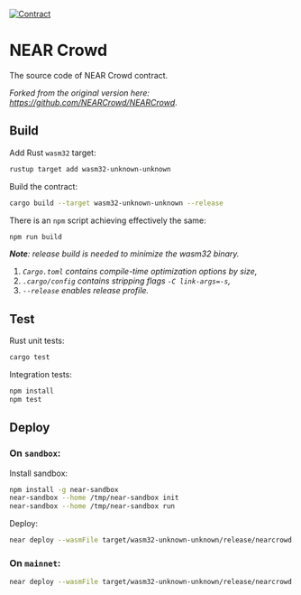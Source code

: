 [![Contract](https://github.com/binary-star-near/nearcrowd-contract/actions/workflows/main.yml/badge.svg?event=push)](https://github.com/binary-star-near/nearcrowd-contract)

# NEAR Crowd

The source code of NEAR Crowd contract.

_Forked from the original version here: https://github.com/NEARCrowd/NEARCrowd_.

## Build

Add Rust `wasm32` target:
```bash
rustup target add wasm32-unknown-unknown
```
Build the contract:

```bash
cargo build --target wasm32-unknown-unknown --release
```

There is an `npm` script achieving effectively the same:

```bash
npm run build
```

_**Note**: release build is needed to minimize the wasm32 binary._
1. _`Cargo.toml` contains compile-time optimization options by size,_
2. _`.cargo/config` contains stripping flags `-C link-args=-s`,_
3. _`--release` enables release profile._

## Test

Rust unit tests:

```bash
cargo test
```

Integration tests:

```bash
npm install
npm test
```

## Deploy

### On `sandbox`:

Install sandbox:

```bash
npm install -g near-sandbox
near-sandbox --home /tmp/near-sandbox init
near-sandbox --home /tmp/near-sandbox run
```

Deploy:

```bash
near deploy --wasmFile target/wasm32-unknown-unknown/release/nearcrowd.wasm --initFunction new --initArgs '{}' --accountId test.near --networkId sandbox --nodeUrl http://0.0.0.0:3030
```

### On `mainnet`:

```bash
near deploy --wasmFile target/wasm32-unknown-unknown/release/nearcrowd.wasm --initFunction new --initArgs '{}' --accountId=app.nearcrowd.near --networkId=mainnet --nodeUrl=https://rpc.mainnet.near.org

```
